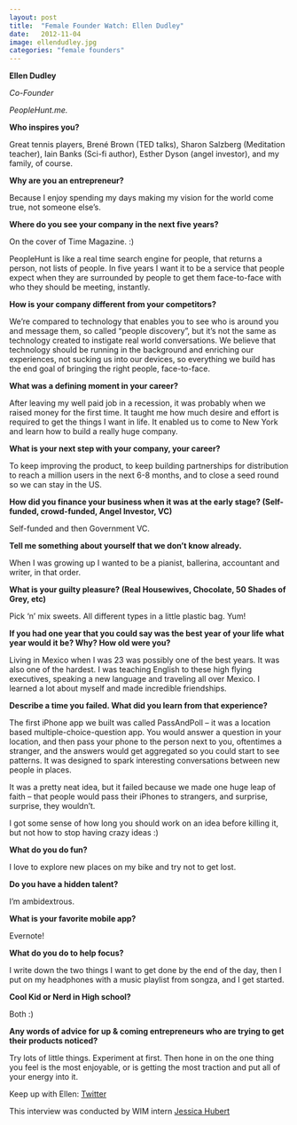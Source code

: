 ```yaml
---
layout: post
title:  "Female Founder Watch: Ellen Dudley"
date:   2012-11-04
image: ellendudley.jpg
categories: "female founders"
---
```


__Ellen Dudley__

_Co-Founder_

_PeopleHunt.me._

__Who inspires you?__

Great tennis players, Brené Brown (TED talks), Sharon Salzberg (Meditation teacher), Iain Banks (Sci-fi author), Esther Dyson (angel investor), and my family, of course.
 
__Why are you an entrepreneur?__

Because I enjoy spending my days making my vision for the world come true, not someone else’s.
 
__Where do you see your company in the next five years?__

On the cover of Time Magazine. :)
 
PeopleHunt is like a real time search engine for people, that returns a person, not lists of people. In five years I want it to be a service that people expect when they are surrounded by people to get them face-to-face with who they should be meeting, instantly.
 
__How is your company different from your competitors?__

We’re compared to technology that enables you to see who is around you and message them, so called “people discovery”, but it’s not the same as technology created to instigate real world conversations. We believe that technology should be running in the background and enriching our experiences, not sucking us into our devices, so everything we build has the end goal of bringing the right people, face-to-face.
 
__What was a defining moment in your career?__

After leaving my well paid job in a recession, it was probably when we raised money for the first time. It taught me how much desire and effort is required to get the things I want in life. It enabled us to come to New York and learn how to build a really huge company.
 
__What is your next step with your company, your career?__

To keep improving the product, to keep building partnerships for distribution to reach a million users in the next 6-8 months, and to close a seed round so we can stay in the US.
 
__How did you finance your business when it was at the early stage? (Self-funded, crowd-funded, Angel Investor, VC)__

Self-funded and then Government VC.
 
__Tell me something about yourself that we don’t know already.__

When I was growing up I wanted to be a pianist, ballerina, accountant and writer, in that order.
 
__What is your guilty pleasure? (Real Housewives, Chocolate, 50 Shades of Grey, etc)__

Pick ‘n’ mix sweets. All different types in a little plastic bag. Yum!
 
__If you had one year that you could say was the best year of your life what year would it be? Why? How old were you?__

Living in Mexico when I was 23 was possibly one of the best years. It was also one of the hardest. I was teaching English to these high flying executives, speaking a new language and traveling all over Mexico. I learned a lot about myself and made incredible friendships.
 
__Describe a time you failed. What did you learn from that experience?__

The first iPhone app we built was called PassAndPoll – it was a location based multiple-choice-question app. You would answer a question in your location, and then pass your phone to the person next to you, oftentimes a stranger, and the answers would get aggregated so you could start to see patterns. It was designed to spark interesting conversations between new people in places.
 
It was a pretty neat idea, but it failed because we made one huge leap of faith – that people would pass their iPhones to strangers, and surprise, surprise, they wouldn’t.
 
I got some sense of how long you should work on an idea before killing it, but not how to stop having crazy ideas :)
 
__What do you do fun?__

I love to explore new places on my bike and try not to get lost.
 
__Do you have a hidden talent?__

I’m ambidextrous.
 
__What is your favorite mobile app?__

Evernote!
 
__What do you do to help focus?__

I write down the two things I want to get done by the end of the day, then I put on my headphones with a music playlist from songza, and I get started.
 
__Cool Kid or Nerd in High school?__

Both :)
 
__Any words of advice for up & coming entrepreneurs who are trying to get their products noticed?__

Try lots of little things. Experiment at first. Then hone in on the one thing you feel is the most enjoyable, or is getting the most traction and put all of your energy into it.
 
Keep up with Ellen: [Twitter][ttr]
 
This interview was conducted by WIM intern [Jessica Hubert][jh]
 
[ttr]: https://twitter.com/meetforreal
[jh]: https://twitter.com/TooCool4This

